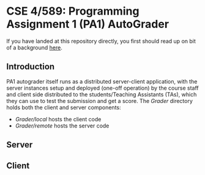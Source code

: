 # CSE 4/589: Programming Assignment 1 (PA1) AutoGrader
If you have landed at this repository directly, you first should read up on bit of a background [here](https://cse4589.github.io/).

## Introduction
PA1 autograder itself runs as a distributed server-client application, with the server instances setup and deployed (one-off operation) by the course staff and client side distributed to the students/Teaching Assistants (TAs), which they can use to test the submission and get a score.
The _Grader_ directory holds both the client and server components:

* _Grader/local_ hosts the client code
* _Grader/remote_ hosts the server code

## Server

## Client
